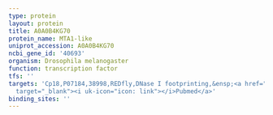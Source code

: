 ```yaml
---
type: protein
layout: protein
title: A0A0B4KG70
protein_name: MTA1-like
uniprot_accession: A0A0B4KG70
ncbi_gene_id: '40693'
organism: Drosophila melanogaster
function: transcription factor
tfs: ''
targets: 'Cp18,P07184,38998,REDfly,DNase I footprinting,&ensp;<a href="https://www.ncbi.nlm.nih.gov/pubmed/?term=12490953%5Buid%5D"
  target="_blank"><i uk-icon="icon: link"></i>Pubmed</a>'
binding_sites: ''
---
```

